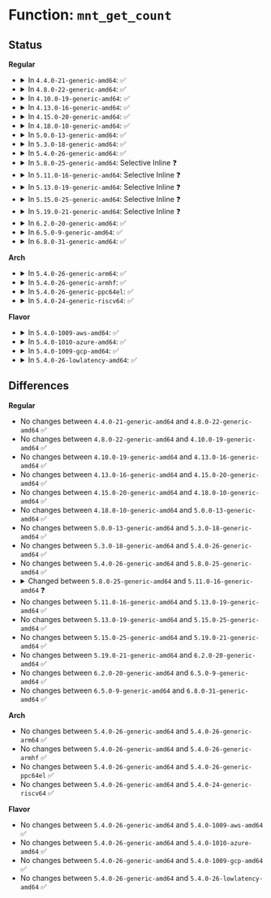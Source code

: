 # Function: <code>mnt_get_count</code>

## Status
<b>Regular</b>
<ul>
<li>
<details>
<summary>In <code>4.4.0-21-generic-amd64</code>: ✅</summary>

```c
unsigned int mnt_get_count(struct mount * mnt)
```

```json
{
  "name": "mnt_get_count",
  "collision_type": "Unique Global",
  "inline_type": "No",
  "funcs": [
    {
      "addr": 18446744071581126240,
      "name": "mnt_get_count",
      "external": true,
      "loc": "fs/namespace.c:177",
      "file": "fs/namespace.c",
      "inline": "seen, unknown",
      "caller_inline": [],
      "caller_func": [
        "fs/namespace.c:may_umount_tree",
        "fs/namespace.c:do_umount",
        "fs/namespace.c:finish_automount",
        "fs/pnode.c:propagate_mount_busy",
        "fs/pnode.c:propagate_mount_busy",
        "fs/pnode.c:propagate_mount_busy"
      ]
    }
  ],
  "symbols": [
    {
      "addr": 18446744071581126240,
      "name": "mnt_get_count",
      "section": ".text",
      "bind": "STB_GLOBAL",
      "size": 88
    }
  ]
}
```
</details>
</li>
<li>
<details>
<summary>In <code>4.8.0-22-generic-amd64</code>: ✅</summary>

```c
unsigned int mnt_get_count(struct mount * mnt)
```

```json
{
  "name": "mnt_get_count",
  "collision_type": "Unique Global",
  "inline_type": "No",
  "funcs": [
    {
      "addr": 18446744071581292016,
      "name": "mnt_get_count",
      "external": true,
      "loc": "fs/namespace.c:177",
      "file": "fs/namespace.c",
      "inline": "seen, unknown",
      "caller_inline": [],
      "caller_func": [
        "fs/namespace.c:finish_automount",
        "fs/namespace.c:do_umount",
        "fs/namespace.c:may_umount_tree",
        "fs/pnode.c:propagate_mount_busy",
        "fs/pnode.c:propagate_mount_busy",
        "fs/pnode.c:propagate_mount_busy"
      ]
    }
  ],
  "symbols": [
    {
      "addr": 18446744071581292016,
      "name": "mnt_get_count",
      "section": ".text",
      "bind": "STB_GLOBAL",
      "size": 88
    }
  ]
}
```
</details>
</li>
<li>
<details>
<summary>In <code>4.10.0-19-generic-amd64</code>: ✅</summary>

```c
unsigned int mnt_get_count(struct mount * mnt)
```

```json
{
  "name": "mnt_get_count",
  "collision_type": "Unique Global",
  "inline_type": "No",
  "funcs": [
    {
      "addr": 18446744071581370848,
      "name": "mnt_get_count",
      "external": true,
      "loc": "fs/namespace.c:176",
      "file": "fs/namespace.c",
      "inline": "seen, unknown",
      "caller_inline": [],
      "caller_func": [
        "fs/namespace.c:finish_automount",
        "fs/namespace.c:do_umount",
        "fs/namespace.c:may_umount_tree",
        "fs/pnode.c:propagate_mount_busy",
        "fs/pnode.c:propagate_mount_busy",
        "fs/pnode.c:propagate_mount_busy"
      ]
    }
  ],
  "symbols": [
    {
      "addr": 18446744071581370848,
      "name": "mnt_get_count",
      "section": ".text",
      "bind": "STB_GLOBAL",
      "size": 93
    }
  ]
}
```
</details>
</li>
<li>
<details>
<summary>In <code>4.13.0-16-generic-amd64</code>: ✅</summary>

```c
unsigned int mnt_get_count(struct mount * mnt)
```

```json
{
  "name": "mnt_get_count",
  "collision_type": "Unique Global",
  "inline_type": "No",
  "funcs": [
    {
      "addr": 18446744071581426064,
      "name": "mnt_get_count",
      "external": true,
      "loc": "fs/namespace.c:179",
      "file": "fs/namespace.c",
      "inline": "seen, unknown",
      "caller_inline": [],
      "caller_func": [
        "fs/namespace.c:finish_automount",
        "fs/namespace.c:do_umount",
        "fs/namespace.c:may_umount_tree",
        "fs/pnode.c:propagate_mount_busy",
        "fs/pnode.c:propagate_mount_busy",
        "fs/pnode.c:propagate_mount_busy"
      ]
    }
  ],
  "symbols": [
    {
      "addr": 18446744071581426064,
      "name": "mnt_get_count",
      "section": ".text",
      "bind": "STB_GLOBAL",
      "size": 91
    }
  ]
}
```
</details>
</li>
<li>
<details>
<summary>In <code>4.15.0-20-generic-amd64</code>: ✅</summary>

```c
unsigned int mnt_get_count(struct mount * mnt)
```

```json
{
  "name": "mnt_get_count",
  "collision_type": "Unique Global",
  "inline_type": "No",
  "funcs": [
    {
      "addr": 18446744071581567712,
      "name": "mnt_get_count",
      "external": true,
      "loc": "fs/namespace.c:179",
      "file": "fs/namespace.c",
      "inline": "seen, unknown",
      "caller_inline": [],
      "caller_func": [
        "fs/namespace.c:finish_automount",
        "fs/namespace.c:do_umount",
        "fs/pnode.c:propagate_mount_busy",
        "fs/pnode.c:propagate_mount_busy",
        "fs/pnode.c:propagate_mount_busy"
      ]
    }
  ],
  "symbols": [
    {
      "addr": 18446744071581567712,
      "name": "mnt_get_count",
      "section": ".text",
      "bind": "STB_GLOBAL",
      "size": 78
    }
  ]
}
```
</details>
</li>
<li>
<details>
<summary>In <code>4.18.0-10-generic-amd64</code>: ✅</summary>

```c
unsigned int mnt_get_count(struct mount * mnt)
```

```json
{
  "name": "mnt_get_count",
  "collision_type": "Unique Global",
  "inline_type": "No",
  "funcs": [
    {
      "addr": 18446744071581723840,
      "name": "mnt_get_count",
      "external": true,
      "loc": "fs/namespace.c:179",
      "file": "fs/namespace.c",
      "inline": "seen, unknown",
      "caller_inline": [],
      "caller_func": [
        "fs/namespace.c:finish_automount",
        "fs/namespace.c:ksys_umount",
        "fs/pnode.c:propagate_mount_busy",
        "fs/pnode.c:propagate_mount_busy",
        "fs/pnode.c:propagate_mount_busy"
      ]
    }
  ],
  "symbols": [
    {
      "addr": 18446744071581723840,
      "name": "mnt_get_count",
      "section": ".text",
      "bind": "STB_GLOBAL",
      "size": 78
    }
  ]
}
```
</details>
</li>
<li>
<details>
<summary>In <code>5.0.0-13-generic-amd64</code>: ✅</summary>

```c
unsigned int mnt_get_count(struct mount * mnt)
```

```json
{
  "name": "mnt_get_count",
  "collision_type": "Unique Global",
  "inline_type": "No",
  "funcs": [
    {
      "addr": 18446744071581810576,
      "name": "mnt_get_count",
      "external": true,
      "loc": "fs/namespace.c:154",
      "file": "fs/namespace.c",
      "inline": "seen, unknown",
      "caller_inline": [],
      "caller_func": [
        "fs/namespace.c:finish_automount",
        "fs/namespace.c:ksys_umount",
        "fs/pnode.c:propagate_mount_busy",
        "fs/pnode.c:propagate_mount_busy",
        "fs/pnode.c:propagate_mount_busy"
      ]
    }
  ],
  "symbols": [
    {
      "addr": 18446744071581810576,
      "name": "mnt_get_count",
      "section": ".text",
      "bind": "STB_GLOBAL",
      "size": 78
    }
  ]
}
```
</details>
</li>
<li>
<details>
<summary>In <code>5.3.0-18-generic-amd64</code>: ✅</summary>

```c
unsigned int mnt_get_count(struct mount * mnt)
```

```json
{
  "name": "mnt_get_count",
  "collision_type": "Unique Global",
  "inline_type": "No",
  "funcs": [
    {
      "addr": 18446744071581929344,
      "name": "mnt_get_count",
      "external": true,
      "loc": "fs/namespace.c:159",
      "file": "fs/namespace.c",
      "inline": "seen, unknown",
      "caller_inline": [],
      "caller_func": [
        "fs/namespace.c:finish_automount",
        "fs/namespace.c:ksys_umount",
        "fs/namespace.c:mntput_no_expire",
        "fs/pnode.c:propagate_mount_busy",
        "fs/pnode.c:propagate_mount_busy",
        "fs/pnode.c:propagate_mount_busy"
      ]
    }
  ],
  "symbols": [
    {
      "addr": 18446744071581929344,
      "name": "mnt_get_count",
      "section": ".text",
      "bind": "STB_GLOBAL",
      "size": 74
    }
  ]
}
```
</details>
</li>
<li>
<details>
<summary>In <code>5.4.0-26-generic-amd64</code>: ✅</summary>

```c
unsigned int mnt_get_count(struct mount * mnt)
```

```json
{
  "name": "mnt_get_count",
  "collision_type": "Unique Global",
  "inline_type": "No",
  "funcs": [
    {
      "addr": 18446744071582001952,
      "name": "mnt_get_count",
      "external": true,
      "loc": "fs/namespace.c:159",
      "file": "fs/namespace.c",
      "inline": "seen, unknown",
      "caller_inline": [],
      "caller_func": [
        "fs/namespace.c:finish_automount",
        "fs/namespace.c:ksys_umount",
        "fs/namespace.c:mntput_no_expire",
        "fs/pnode.c:propagate_mount_busy",
        "fs/pnode.c:propagate_mount_busy",
        "fs/pnode.c:propagate_mount_busy"
      ]
    }
  ],
  "symbols": [
    {
      "addr": 18446744071582001952,
      "name": "mnt_get_count",
      "section": ".text",
      "bind": "STB_GLOBAL",
      "size": 74
    }
  ]
}
```
</details>
</li>
<li>
<details>
<summary>In <code>5.8.0-25-generic-amd64</code>: Selective Inline ❓</summary>

```c
unsigned int mnt_get_count(struct mount * mnt)
```

```json
{
  "name": "mnt_get_count",
  "collision_type": "Unique Global",
  "inline_type": "Selective",
  "funcs": [
    {
      "addr": 18446744071582251530,
      "name": "mnt_get_count",
      "external": true,
      "loc": "fs/namespace.c:159",
      "file": "fs/namespace.c",
      "inline": "not declared, inlined",
      "caller_inline": [
        "fs/namespace.c:finish_automount",
        "fs/namespace.c:do_umount",
        "fs/namespace.c:may_umount_tree",
        "fs/namespace.c:mntput_no_expire"
      ],
      "caller_func": [
        "fs/pnode.c:propagate_mount_busy",
        "fs/pnode.c:propagate_mount_busy",
        "fs/pnode.c:propagate_mount_busy"
      ]
    }
  ],
  "symbols": [
    {
      "addr": 18446744071582241104,
      "name": "mnt_get_count",
      "section": ".text",
      "bind": "STB_GLOBAL",
      "size": 74
    }
  ]
}
```
</details>
</li>
<li>
<details>
<summary>In <code>5.11.0-16-generic-amd64</code>: Selective Inline ❓</summary>

```c
int mnt_get_count(struct mount * mnt)
```

```json
{
  "name": "mnt_get_count",
  "collision_type": "Unique Global",
  "inline_type": "Selective",
  "funcs": [
    {
      "addr": 18446744071582300778,
      "name": "mnt_get_count",
      "external": true,
      "loc": "fs/namespace.c:159",
      "file": "fs/namespace.c",
      "inline": "not declared, inlined",
      "caller_inline": [
        "fs/namespace.c:finish_automount",
        "fs/namespace.c:do_umount",
        "fs/namespace.c:may_umount_tree",
        "fs/namespace.c:mntput_no_expire"
      ],
      "caller_func": [
        "fs/pnode.c:propagate_mount_busy",
        "fs/pnode.c:propagate_mount_busy",
        "fs/pnode.c:propagate_mount_busy"
      ]
    }
  ],
  "symbols": [
    {
      "addr": 18446744071582289936,
      "name": "mnt_get_count",
      "section": ".text",
      "bind": "STB_GLOBAL",
      "size": 74
    }
  ]
}
```
</details>
</li>
<li>
<details>
<summary>In <code>5.13.0-19-generic-amd64</code>: Selective Inline ❓</summary>

```c
int mnt_get_count(struct mount * mnt)
```

```json
{
  "name": "mnt_get_count",
  "collision_type": "Unique Global",
  "inline_type": "Selective",
  "funcs": [
    {
      "addr": 18446744071582327552,
      "name": "mnt_get_count",
      "external": true,
      "loc": "fs/namespace.c:179",
      "file": "fs/namespace.c",
      "inline": "not declared, inlined",
      "caller_inline": [
        "fs/namespace.c:finish_automount",
        "fs/namespace.c:do_umount",
        "fs/namespace.c:may_umount_tree",
        "fs/namespace.c:mntput_no_expire"
      ],
      "caller_func": [
        "fs/pnode.c:propagate_mount_busy",
        "fs/pnode.c:propagate_mount_busy",
        "fs/pnode.c:propagate_mount_busy"
      ]
    }
  ],
  "symbols": [
    {
      "addr": 18446744071582317056,
      "name": "mnt_get_count",
      "section": ".text",
      "bind": "STB_GLOBAL",
      "size": 82
    }
  ]
}
```
</details>
</li>
<li>
<details>
<summary>In <code>5.15.0-25-generic-amd64</code>: Selective Inline ❓</summary>

```c
int mnt_get_count(struct mount * mnt)
```

```json
{
  "name": "mnt_get_count",
  "collision_type": "Unique Global",
  "inline_type": "Selective",
  "funcs": [
    {
      "addr": 18446744071582647988,
      "name": "mnt_get_count",
      "external": true,
      "loc": "fs/namespace.c:179",
      "file": "fs/namespace.c",
      "inline": "not declared, inlined",
      "caller_inline": [
        "fs/namespace.c:finish_automount",
        "fs/namespace.c:do_umount",
        "fs/namespace.c:may_umount_tree",
        "fs/namespace.c:mntput_no_expire"
      ],
      "caller_func": [
        "fs/pnode.c:propagate_mount_busy",
        "fs/pnode.c:propagate_mount_busy",
        "fs/pnode.c:propagate_mount_busy"
      ]
    }
  ],
  "symbols": [
    {
      "addr": 18446744071582637360,
      "name": "mnt_get_count",
      "section": ".text",
      "bind": "STB_GLOBAL",
      "size": 131
    }
  ]
}
```
</details>
</li>
<li>
<details>
<summary>In <code>5.19.0-21-generic-amd64</code>: Selective Inline ❓</summary>

```c
int mnt_get_count(struct mount * mnt)
```

```json
{
  "name": "mnt_get_count",
  "collision_type": "Unique Global",
  "inline_type": "Selective",
  "funcs": [
    {
      "addr": 18446744071583186900,
      "name": "mnt_get_count",
      "external": true,
      "loc": "fs/namespace.c:180",
      "file": "fs/namespace.c",
      "inline": "not declared, inlined",
      "caller_inline": [
        "fs/namespace.c:finish_automount",
        "fs/namespace.c:do_umount",
        "fs/namespace.c:may_umount_tree",
        "fs/namespace.c:mntput_no_expire"
      ],
      "caller_func": [
        "fs/pnode.c:propagate_mount_busy",
        "fs/pnode.c:propagate_mount_busy",
        "fs/pnode.c:propagate_mount_busy"
      ]
    }
  ],
  "symbols": [
    {
      "addr": 18446744071583173904,
      "name": "mnt_get_count",
      "section": ".text",
      "bind": "STB_GLOBAL",
      "size": 139
    }
  ]
}
```
</details>
</li>
<li>
<details>
<summary>In <code>6.2.0-20-generic-amd64</code>: ✅</summary>

```c
int mnt_get_count(struct mount * mnt)
```

```json
{
  "name": "mnt_get_count",
  "collision_type": "Unique Global",
  "inline_type": "No",
  "funcs": [
    {
      "addr": 18446744071583742800,
      "name": "mnt_get_count",
      "external": true,
      "loc": "fs/namespace.c:197",
      "file": "fs/namespace.c",
      "inline": "seen, unknown",
      "caller_inline": [],
      "caller_func": [
        "fs/namespace.c:finish_automount",
        "fs/namespace.c:do_umount",
        "fs/namespace.c:may_umount_tree",
        "fs/namespace.c:mntput_no_expire",
        "fs/pnode.c:propagate_mount_busy",
        "fs/pnode.c:propagate_mount_busy",
        "fs/pnode.c:propagate_mount_busy"
      ]
    }
  ],
  "symbols": [
    {
      "addr": 18446744071583742800,
      "name": "mnt_get_count",
      "section": ".text",
      "bind": "STB_GLOBAL",
      "size": 152
    }
  ]
}
```
</details>
</li>
<li>
<details>
<summary>In <code>6.5.0-9-generic-amd64</code>: ✅</summary>

```c
int mnt_get_count(struct mount * mnt)
```

```json
{
  "name": "mnt_get_count",
  "collision_type": "Unique Global",
  "inline_type": "No",
  "funcs": [
    {
      "addr": 18446744071583959312,
      "name": "mnt_get_count",
      "external": true,
      "loc": "fs/namespace.c:181",
      "file": "fs/namespace.c",
      "inline": "seen, unknown",
      "caller_inline": [],
      "caller_func": [
        "fs/namespace.c:finish_automount",
        "fs/namespace.c:do_umount",
        "fs/namespace.c:may_umount_tree",
        "fs/namespace.c:mntput_no_expire",
        "fs/pnode.c:propagate_mount_busy",
        "fs/pnode.c:propagate_mount_busy",
        "fs/pnode.c:propagate_mount_busy"
      ]
    }
  ],
  "symbols": [
    {
      "addr": 18446744071583959312,
      "name": "mnt_get_count",
      "section": ".text",
      "bind": "STB_GLOBAL",
      "size": 152
    }
  ]
}
```
</details>
</li>
<li>
<details>
<summary>In <code>6.8.0-31-generic-amd64</code>: ✅</summary>

```c
int mnt_get_count(struct mount * mnt)
```

```json
{
  "name": "mnt_get_count",
  "collision_type": "Unique Global",
  "inline_type": "No",
  "funcs": [
    {
      "addr": 18446744071584172512,
      "name": "mnt_get_count",
      "external": true,
      "loc": "fs/namespace.c:186",
      "file": "fs/namespace.c",
      "inline": "seen, unknown",
      "caller_inline": [],
      "caller_func": [
        "fs/namespace.c:finish_automount",
        "fs/namespace.c:do_umount",
        "fs/namespace.c:may_umount_tree",
        "fs/namespace.c:mntput_no_expire",
        "fs/pnode.c:propagate_mount_busy",
        "fs/pnode.c:propagate_mount_busy",
        "fs/pnode.c:propagate_mount_busy"
      ]
    }
  ],
  "symbols": [
    {
      "addr": 18446744071584172512,
      "name": "mnt_get_count",
      "section": ".text",
      "bind": "STB_GLOBAL",
      "size": 152
    }
  ]
}
```
</details>
</li>
</ul>
<b>Arch</b>
<ul>
<li>
<details>
<summary>In <code>5.4.0-26-generic-arm64</code>: ✅</summary>

```c
unsigned int mnt_get_count(struct mount * mnt)
```

```json
{
  "name": "mnt_get_count",
  "collision_type": "Unique Global",
  "inline_type": "No",
  "funcs": [
    {
      "addr": 18446603336493522520,
      "name": "mnt_get_count",
      "external": true,
      "loc": "fs/namespace.c:159",
      "file": "fs/namespace.c",
      "inline": "seen, unknown",
      "caller_inline": [],
      "caller_func": [
        "fs/namespace.c:finish_automount",
        "fs/namespace.c:ksys_umount",
        "fs/namespace.c:mntput_no_expire",
        "fs/pnode.c:propagate_mount_busy",
        "fs/pnode.c:propagate_mount_busy",
        "fs/pnode.c:propagate_mount_busy"
      ]
    }
  ],
  "symbols": [
    {
      "addr": 18446603336493522520,
      "name": "mnt_get_count",
      "section": ".text",
      "bind": "STB_GLOBAL",
      "size": 128
    }
  ]
}
```
</details>
</li>
<li>
<details>
<summary>In <code>5.4.0-26-generic-armhf</code>: ✅</summary>

```c
unsigned int mnt_get_count(struct mount * mnt)
```

```json
{
  "name": "mnt_get_count",
  "collision_type": "Unique Global",
  "inline_type": "No",
  "funcs": [
    {
      "addr": 3227075040,
      "name": "mnt_get_count",
      "external": true,
      "loc": "fs/namespace.c:159",
      "file": "fs/namespace.c",
      "inline": "seen, unknown",
      "caller_inline": [],
      "caller_func": [
        "fs/namespace.c:finish_automount",
        "fs/namespace.c:do_umount",
        "fs/namespace.c:mntput_no_expire",
        "fs/pnode.c:propagate_mount_busy",
        "fs/pnode.c:propagate_mount_busy",
        "fs/pnode.c:propagate_mount_busy"
      ]
    }
  ],
  "symbols": [
    {
      "addr": 3227075040,
      "name": "mnt_get_count",
      "section": ".text",
      "bind": "STB_GLOBAL",
      "size": 104
    }
  ]
}
```
</details>
</li>
<li>
<details>
<summary>In <code>5.4.0-26-generic-ppc64el</code>: ✅</summary>

```c
unsigned int mnt_get_count(struct mount * mnt)
```

```json
{
  "name": "mnt_get_count",
  "collision_type": "Unique Global",
  "inline_type": "No",
  "funcs": [
    {
      "addr": 13835058055287087728,
      "name": "mnt_get_count",
      "external": true,
      "loc": "fs/namespace.c:159",
      "file": "fs/namespace.c",
      "inline": "seen, unknown",
      "caller_inline": [],
      "caller_func": [
        "fs/namespace.c:finish_automount",
        "fs/namespace.c:ksys_umount",
        "fs/namespace.c:may_umount_tree",
        "fs/namespace.c:mntput_no_expire",
        "fs/pnode.c:propagate_mount_busy",
        "fs/pnode.c:propagate_mount_busy",
        "fs/pnode.c:propagate_mount_busy"
      ]
    }
  ],
  "symbols": [
    {
      "addr": 13835058055287087728,
      "name": "mnt_get_count",
      "section": ".text",
      "bind": "STB_GLOBAL",
      "size": 176
    }
  ]
}
```
</details>
</li>
<li>
<details>
<summary>In <code>5.4.0-24-generic-riscv64</code>: ✅</summary>

```c
unsigned int mnt_get_count(struct mount * mnt)
```

```json
{
  "name": "mnt_get_count",
  "collision_type": "Unique Global",
  "inline_type": "No",
  "funcs": [
    {
      "addr": 18446743936273189798,
      "name": "mnt_get_count",
      "external": true,
      "loc": "fs/namespace.c:159",
      "file": "fs/namespace.c",
      "inline": "seen, unknown",
      "caller_inline": [],
      "caller_func": [
        "fs/namespace.c:finish_automount",
        "fs/namespace.c:ksys_umount",
        "fs/namespace.c:mntput_no_expire",
        "fs/pnode.c:propagate_mount_busy",
        "fs/pnode.c:propagate_mount_busy",
        "fs/pnode.c:propagate_mount_busy"
      ]
    }
  ],
  "symbols": [
    {
      "addr": 18446743936273189798,
      "name": "mnt_get_count",
      "section": ".text",
      "bind": "STB_GLOBAL",
      "size": 122
    }
  ]
}
```
</details>
</li>
</ul>
<b>Flavor</b>
<ul>
<li>
<details>
<summary>In <code>5.4.0-1009-aws-amd64</code>: ✅</summary>

```c
unsigned int mnt_get_count(struct mount * mnt)
```

```json
{
  "name": "mnt_get_count",
  "collision_type": "Unique Global",
  "inline_type": "No",
  "funcs": [
    {
      "addr": 18446744071581970688,
      "name": "mnt_get_count",
      "external": true,
      "loc": "fs/namespace.c:159",
      "file": "fs/namespace.c",
      "inline": "seen, unknown",
      "caller_inline": [],
      "caller_func": [
        "fs/namespace.c:finish_automount",
        "fs/namespace.c:ksys_umount",
        "fs/namespace.c:mntput_no_expire",
        "fs/pnode.c:propagate_mount_busy",
        "fs/pnode.c:propagate_mount_busy",
        "fs/pnode.c:propagate_mount_busy"
      ]
    }
  ],
  "symbols": [
    {
      "addr": 18446744071581970688,
      "name": "mnt_get_count",
      "section": ".text",
      "bind": "STB_GLOBAL",
      "size": 74
    }
  ]
}
```
</details>
</li>
<li>
<details>
<summary>In <code>5.4.0-1010-azure-amd64</code>: ✅</summary>

```c
unsigned int mnt_get_count(struct mount * mnt)
```

```json
{
  "name": "mnt_get_count",
  "collision_type": "Unique Global",
  "inline_type": "No",
  "funcs": [
    {
      "addr": 18446744071581908256,
      "name": "mnt_get_count",
      "external": true,
      "loc": "fs/namespace.c:159",
      "file": "fs/namespace.c",
      "inline": "seen, unknown",
      "caller_inline": [],
      "caller_func": [
        "fs/namespace.c:finish_automount",
        "fs/namespace.c:ksys_umount",
        "fs/namespace.c:mntput_no_expire",
        "fs/pnode.c:propagate_mount_busy",
        "fs/pnode.c:propagate_mount_busy",
        "fs/pnode.c:propagate_mount_busy"
      ]
    }
  ],
  "symbols": [
    {
      "addr": 18446744071581908256,
      "name": "mnt_get_count",
      "section": ".text",
      "bind": "STB_GLOBAL",
      "size": 74
    }
  ]
}
```
</details>
</li>
<li>
<details>
<summary>In <code>5.4.0-1009-gcp-amd64</code>: ✅</summary>

```c
unsigned int mnt_get_count(struct mount * mnt)
```

```json
{
  "name": "mnt_get_count",
  "collision_type": "Unique Global",
  "inline_type": "No",
  "funcs": [
    {
      "addr": 18446744071581961968,
      "name": "mnt_get_count",
      "external": true,
      "loc": "fs/namespace.c:159",
      "file": "fs/namespace.c",
      "inline": "seen, unknown",
      "caller_inline": [],
      "caller_func": [
        "fs/namespace.c:finish_automount",
        "fs/namespace.c:ksys_umount",
        "fs/namespace.c:mntput_no_expire",
        "fs/pnode.c:propagate_mount_busy",
        "fs/pnode.c:propagate_mount_busy",
        "fs/pnode.c:propagate_mount_busy"
      ]
    }
  ],
  "symbols": [
    {
      "addr": 18446744071581961968,
      "name": "mnt_get_count",
      "section": ".text",
      "bind": "STB_GLOBAL",
      "size": 74
    }
  ]
}
```
</details>
</li>
<li>
<details>
<summary>In <code>5.4.0-26-lowlatency-amd64</code>: ✅</summary>

```c
unsigned int mnt_get_count(struct mount * mnt)
```

```json
{
  "name": "mnt_get_count",
  "collision_type": "Unique Global",
  "inline_type": "No",
  "funcs": [
    {
      "addr": 18446744071582032400,
      "name": "mnt_get_count",
      "external": true,
      "loc": "fs/namespace.c:159",
      "file": "fs/namespace.c",
      "inline": "seen, unknown",
      "caller_inline": [],
      "caller_func": [
        "fs/namespace.c:finish_automount",
        "fs/namespace.c:ksys_umount",
        "fs/namespace.c:mntput_no_expire",
        "fs/pnode.c:propagate_mount_busy",
        "fs/pnode.c:propagate_mount_busy",
        "fs/pnode.c:propagate_mount_busy"
      ]
    }
  ],
  "symbols": [
    {
      "addr": 18446744071582032400,
      "name": "mnt_get_count",
      "section": ".text",
      "bind": "STB_GLOBAL",
      "size": 74
    }
  ]
}
```
</details>
</li>
</ul>

## Differences
<b>Regular</b>
<ul>
<li>
No changes between <code>4.4.0-21-generic-amd64</code> and <code>4.8.0-22-generic-amd64</code> ✅
</li>
<li>
No changes between <code>4.8.0-22-generic-amd64</code> and <code>4.10.0-19-generic-amd64</code> ✅
</li>
<li>
No changes between <code>4.10.0-19-generic-amd64</code> and <code>4.13.0-16-generic-amd64</code> ✅
</li>
<li>
No changes between <code>4.13.0-16-generic-amd64</code> and <code>4.15.0-20-generic-amd64</code> ✅
</li>
<li>
No changes between <code>4.15.0-20-generic-amd64</code> and <code>4.18.0-10-generic-amd64</code> ✅
</li>
<li>
No changes between <code>4.18.0-10-generic-amd64</code> and <code>5.0.0-13-generic-amd64</code> ✅
</li>
<li>
No changes between <code>5.0.0-13-generic-amd64</code> and <code>5.3.0-18-generic-amd64</code> ✅
</li>
<li>
No changes between <code>5.3.0-18-generic-amd64</code> and <code>5.4.0-26-generic-amd64</code> ✅
</li>
<li>
No changes between <code>5.4.0-26-generic-amd64</code> and <code>5.8.0-25-generic-amd64</code> ✅
</li>
<li>
<details>
<summary>Changed between <code>5.8.0-25-generic-amd64</code> and <code>5.11.0-16-generic-amd64</code> ❓</summary>
<ul>
<li>
<b>Return type changed. </b>
<code>unsigned int</code> ➡️ <code>int</code>
</li>
</ul>
</details>
</li>
<li>
No changes between <code>5.11.0-16-generic-amd64</code> and <code>5.13.0-19-generic-amd64</code> ✅
</li>
<li>
No changes between <code>5.13.0-19-generic-amd64</code> and <code>5.15.0-25-generic-amd64</code> ✅
</li>
<li>
No changes between <code>5.15.0-25-generic-amd64</code> and <code>5.19.0-21-generic-amd64</code> ✅
</li>
<li>
No changes between <code>5.19.0-21-generic-amd64</code> and <code>6.2.0-20-generic-amd64</code> ✅
</li>
<li>
No changes between <code>6.2.0-20-generic-amd64</code> and <code>6.5.0-9-generic-amd64</code> ✅
</li>
<li>
No changes between <code>6.5.0-9-generic-amd64</code> and <code>6.8.0-31-generic-amd64</code> ✅
</li>
</ul>
<b>Arch</b>
<ul>
<li>
No changes between <code>5.4.0-26-generic-amd64</code> and <code>5.4.0-26-generic-arm64</code> ✅
</li>
<li>
No changes between <code>5.4.0-26-generic-amd64</code> and <code>5.4.0-26-generic-armhf</code> ✅
</li>
<li>
No changes between <code>5.4.0-26-generic-amd64</code> and <code>5.4.0-26-generic-ppc64el</code> ✅
</li>
<li>
No changes between <code>5.4.0-26-generic-amd64</code> and <code>5.4.0-24-generic-riscv64</code> ✅
</li>
</ul>
<b>Flavor</b>
<ul>
<li>
No changes between <code>5.4.0-26-generic-amd64</code> and <code>5.4.0-1009-aws-amd64</code> ✅
</li>
<li>
No changes between <code>5.4.0-26-generic-amd64</code> and <code>5.4.0-1010-azure-amd64</code> ✅
</li>
<li>
No changes between <code>5.4.0-26-generic-amd64</code> and <code>5.4.0-1009-gcp-amd64</code> ✅
</li>
<li>
No changes between <code>5.4.0-26-generic-amd64</code> and <code>5.4.0-26-lowlatency-amd64</code> ✅
</li>
</ul>
